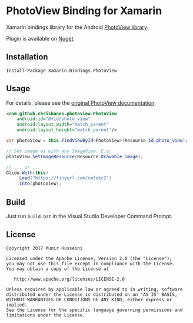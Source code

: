 ﻿PhotoView Binding for Xamarin
=============================

Xamarin bindings library for the Android [PhotoView library](https://github.com/chrisbanes/PhotoView).

Plugin is available on [Nuget](https://www.nuget.org/packages/Xamarin.Bindings.PhotoView/).

Installation
------------
    Install-Package Xamarin.Bindings.PhotoView

Usage
-----
For details, please see the [original PhotoView documentation](https://github.com/chrisbanes/PhotoView#usage).
```xml
<com.github.chrisbanes.photoview.PhotoView
    android:id="@+id/photo_view"
    android:layout_width="match_parent"
    android:layout_height="match_parent"/>
```
```csharp
var photoView = this.FindViewById<PhotoView>(Resource.Id.photo_view);

// Set image as with any ImageView. E.g.
photoView.SetImageResource(Resource.Drawable.image);

// ... or ...
Glide.With(this)
    .Load("https://tinyurl.com/cmlekc2")
    .Into(photoView);
```
Build
-----
Just run `build.bat` in the Visual Studio Developer Command Prompt.

License
--------

    Copyright 2017 Munir Husseini

    Licensed under the Apache License, Version 2.0 (the "License");
    you may not use this file except in compliance with the License.
    You may obtain a copy of the License at

       http://www.apache.org/licenses/LICENSE-2.0

    Unless required by applicable law or agreed to in writing, software
    distributed under the License is distributed on an "AS IS" BASIS,
    WITHOUT WARRANTIES OR CONDITIONS OF ANY KIND, either express or implied.
    See the License for the specific language governing permissions and
    limitations under the License.
